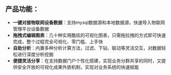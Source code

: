 ## 产品功能：

-  **一键对接物联网设备数据**：支持mysql数据源和本地数据源，快速导入物联网管理平台设备数据
- **拖拽式编辑图表**：几十种实用酷炫的可视化图表，只需拖拉拽的方式即可快速完成，整个过程完全可视化、零门槛、上手快
-  **自助分析**：内置多种分析计算方法，过滤、下钻、联动等灵活交互，对数据轻松进行深度分析挖掘
-  **便捷灵活分享**：在支持数据门户个性化搭建，实现业务分群共享的同时，又提供安全开放的可视化成果外嵌机制，实现对业务系统的快速赋能
